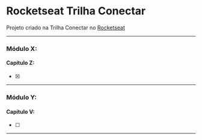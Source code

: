 # Rocketseat Trilha Conectar

Projeto criado na Trilha Conectar no [Rocketseat](https://www.rocketseat.com.br/)

---

### Módulo X:

#### Capítulo Z:

- [x] 

---

### Módulo Y:

#### Capítulo V:

- [ ] 

---
